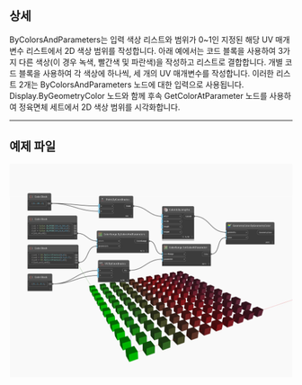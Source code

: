 ## 상세
ByColorsAndParameters는 입력 색상 리스트와 범위가 0~1인 지정된 해당 UV 매개변수 리스트에서 2D 색상 범위를 작성합니다. 아래 예에서는 코드 블록을 사용하여 3가지 다른 색상(이 경우 녹색, 빨간색 및 파란색)을 작성하고 리스트로 결합합니다. 개별 코드 블록을 사용하여 각 색상에 하나씩, 세 개의 UV 매개변수를 작성합니다. 이러한 리스트 2개는 ByColorsAndParameters 노드에 대한 입력으로 사용됩니다. Display.ByGeometryColor 노드와 함께 후속 GetColorAtParameter 노드를 사용하여 정육면체 세트에서 2D 색상 범위를 시각화합니다.
___
## 예제 파일

![ByColorsAndParameters](./DSCore.ColorRange.ByColorsAndParameters_img.jpg)

